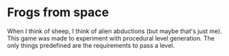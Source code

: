 <!--
  id: 2262
  slug: frogs-space
  type: fortpolio
  categories: game, illustration
  tags: ActionScript, Flash, interaction design, game, cool shit, concept
  clients: 
  collaboration: 
  prizes: 
  thumbnail: schapenII_4.jpg
  image: schapenII_4.jpg
  images: schapenII_1.jpg, schapenII_2.jpg, schapenII_3.jpg, schapenII_4.jpg, schapenII_5.jpg
  inCv: false
  inPortfolio: true
  dateFrom: 2005-06-01
  dateTo: 2005-07-01
-->

# Frogs from space

When I think of sheep, I think of alien abductions (but maybe that's just me). This game was made to experiment with procedural level generation.
The only things predefined are the requirements to pass a level.